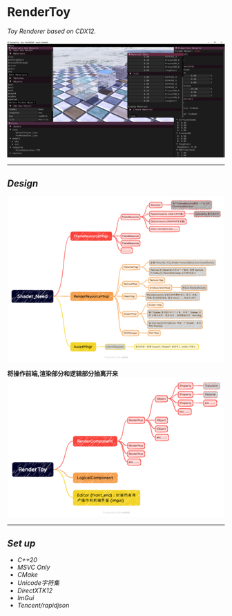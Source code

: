 # RenderToy
*Toy Renderer based on CDX12.*
<br/>

<img src="docs/images/detail.png">

---
## ***Design***

<img src="docs/images/Shader_Need.png">

<br/>

**将操作前端,渲染部分和逻辑部分抽离开来**
<img src="docs/images/RenderToy_H.png">

---

## ***Set up***

* *C++20*
* *MSVC Only*
* *CMake*
* *Unicode字符集*
* *DirectXTK12*
* *ImGui*
* *Tencent/rapidjson*
